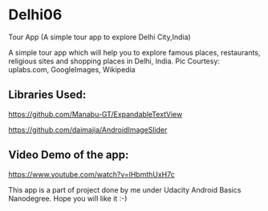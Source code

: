 # Delhi06
Tour App (A simple tour app to explore Delhi City,India)

A simple tour app which will help you to explore famous places, restaurants, religious sites and shopping places in Delhi, India.
Pic Courtesy: uplabs.com, GoogleImages, Wikipedia

Libraries Used:
-----------------
https://github.com/Manabu-GT/ExpandableTextView

https://github.com/daimajia/AndroidImageSlider

Video Demo of the app:
----------------------
https://www.youtube.com/watch?v=lHbmthUxH7c


This app is a part of project done by me under Udacity Android Basics Nanodegree.
Hope you will like it :-)
